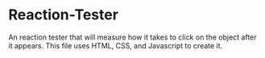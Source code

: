 # Reaction-Tester
An reaction tester that will measure how it takes to click on the object after it appears. This file uses HTML, CSS, and Javascript to create it. 
